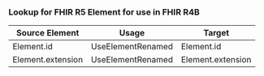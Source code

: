 ### Lookup for FHIR R5 Element for use in FHIR R4B

| Source Element | Usage | Target |
| -------------- | ----- | ------ |
| Element.id | UseElementRenamed | Element.id |
| Element.extension | UseElementRenamed | Element.extension |
